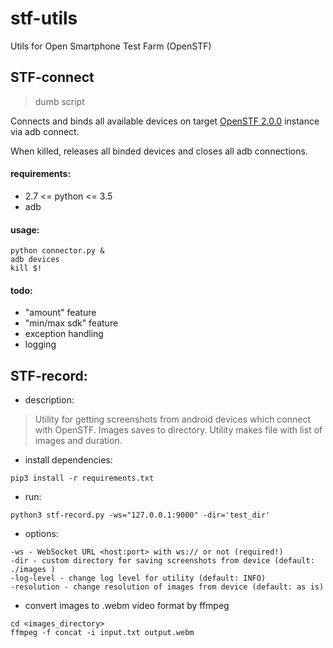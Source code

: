 # stf-utils
Utils for Open Smartphone Test Farm (OpenSTF)


## STF-connect
> dumb script

Connects and binds all available devices on target
[OpenSTF 2.0.0](https://github.com/openstf/stf/tree/2.0.0)
instance via adb connect.

When killed, releases all binded devices and closes all adb connections.

#### requirements:
* 2.7 <= python <= 3.5
* adb

#### usage:
```
python connector.py &
adb devices
kill $!
```
#### todo:
* "amount" feature
* "min/max sdk" feature
* exception handling
* logging



## STF-record:
- description:
> Utility for getting screenshots from android devices which connect with OpenSTF. Images saves to directory. Utility makes file with list of images and duration.

- install dependencies:
```
pip3 install -r requirements.txt
```
- run:
```
python3 stf-record.py -ws="127.0.0.1:9000" -dir='test_dir'
```
- options:
```
-ws - WebSocket URL <host:port> with ws:// or not (required!)  
-dir - custom directory for saving screenshots from device (default: ./images )
-log-level - change log level for utility (default: INFO)
-resolution - change resolution of images from device (default: as is)
```

- convert images to .webm video format by ffmpeg
```
cd <images_directory>
ffmpeg -f concat -i input.txt output.webm
```
